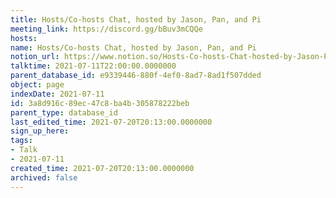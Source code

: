 ```yaml
---
title: Hosts/Co-hosts Chat, hosted by Jason, Pan, and Pi
meeting_link: https://discord.gg/bBuv3mCQQe
hosts: 
name: Hosts/Co-hosts Chat, hosted by Jason, Pan, and Pi
notion_url: https://www.notion.so/Hosts-Co-hosts-Chat-hosted-by-Jason-Pan-and-Pi-3a8d916c89ec47c8ba4b305878222beb
talktime: 2021-07-11T22:00:00.0000000
parent_database_id: e9339446-880f-4ef0-8ad7-8ad1f507dded
object: page
indexDate: 2021-07-11
id: 3a8d916c-89ec-47c8-ba4b-305878222beb
parent_type: database_id
last_edited_time: 2021-07-20T20:13:00.0000000
sign_up_here: 
tags:
- Talk
- 2021-07-11
created_time: 2021-07-20T20:13:00.0000000
archived: false
---
```





